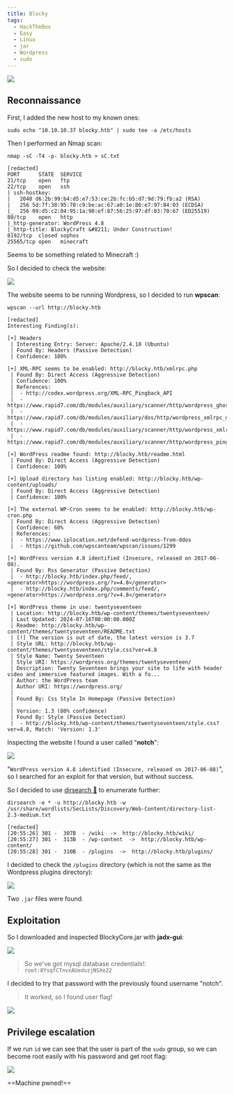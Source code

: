 ```yaml
---
title: Blocky
tags:
  - HackTheBox
  - Easy
  - Linux
  - jar
  - Wordpress
  - sudo
---
```

![](Pasted%20image%2020241031204018.png)

## Reconnaissance

First, I added the new host to my known ones:

```shell
sudo echo "10.10.10.37 blocky.htb" | sudo tee -a /etc/hosts
```

Then I performed an Nmap scan:

```shell
nmap -sC -T4 -p- blocky.htb > sC.txt

[redacted]
PORT      STATE  SERVICE
21/tcp    open   ftp
22/tcp    open   ssh
| ssh-hostkey: 
|   2048 d6:2b:99:b4:d5:e7:53:ce:2b:fc:b5:d7:9d:79:fb:a2 (RSA)
|   256 5d:7f:38:95:70:c9:be:ac:67:a0:1e:86:e7:97:84:03 (ECDSA)
|_  256 09:d5:c2:04:95:1a:90:ef:87:56:25:97:df:83:70:67 (ED25519)
80/tcp    open   http
|_http-generator: WordPress 4.8
|_http-title: BlockyCraft &#8211; Under Construction!
8192/tcp  closed sophos
25565/tcp open   minecraft
```

Seems to be something related to Minecraft :)

So I decided to check the website:

![](Pasted%20image%2020241031204840.png)

The website seems to be running Wordpress, so I decided to run **wpscan**:

```shell
wpscan --url http://blocky.htb

[redacted]
Interesting Finding(s):

[+] Headers
 | Interesting Entry: Server: Apache/2.4.18 (Ubuntu)
 | Found By: Headers (Passive Detection)
 | Confidence: 100%

[+] XML-RPC seems to be enabled: http://blocky.htb/xmlrpc.php
 | Found By: Direct Access (Aggressive Detection)
 | Confidence: 100%
 | References:
 |  - http://codex.wordpress.org/XML-RPC_Pingback_API
 |  - https://www.rapid7.com/db/modules/auxiliary/scanner/http/wordpress_ghost_scanner/
 |  - https://www.rapid7.com/db/modules/auxiliary/dos/http/wordpress_xmlrpc_dos/
 |  - https://www.rapid7.com/db/modules/auxiliary/scanner/http/wordpress_xmlrpc_login/
 |  - https://www.rapid7.com/db/modules/auxiliary/scanner/http/wordpress_pingback_access/

[+] WordPress readme found: http://blocky.htb/readme.html
 | Found By: Direct Access (Aggressive Detection)
 | Confidence: 100%

[+] Upload directory has listing enabled: http://blocky.htb/wp-content/uploads/
 | Found By: Direct Access (Aggressive Detection)
 | Confidence: 100%

[+] The external WP-Cron seems to be enabled: http://blocky.htb/wp-cron.php
 | Found By: Direct Access (Aggressive Detection)
 | Confidence: 60%
 | References:
 |  - https://www.iplocation.net/defend-wordpress-from-ddos
 |  - https://github.com/wpscanteam/wpscan/issues/1299

[+] WordPress version 4.8 identified (Insecure, released on 2017-06-08).
 | Found By: Rss Generator (Passive Detection)
 |  - http://blocky.htb/index.php/feed/, <generator>https://wordpress.org/?v=4.8</generator>
 |  - http://blocky.htb/index.php/comments/feed/, <generator>https://wordpress.org/?v=4.8</generator>

[+] WordPress theme in use: twentyseventeen
 | Location: http://blocky.htb/wp-content/themes/twentyseventeen/
 | Last Updated: 2024-07-16T00:00:00.000Z
 | Readme: http://blocky.htb/wp-content/themes/twentyseventeen/README.txt
 | [!] The version is out of date, the latest version is 3.7
 | Style URL: http://blocky.htb/wp-content/themes/twentyseventeen/style.css?ver=4.8
 | Style Name: Twenty Seventeen
 | Style URI: https://wordpress.org/themes/twentyseventeen/
 | Description: Twenty Seventeen brings your site to life with header video and immersive featured images. With a fo...
 | Author: the WordPress team
 | Author URI: https://wordpress.org/
 |
 | Found By: Css Style In Homepage (Passive Detection)
 |
 | Version: 1.3 (80% confidence)
 | Found By: Style (Passive Detection)
 |  - http://blocky.htb/wp-content/themes/twentyseventeen/style.css?ver=4.8, Match: 'Version: 1.3'
```

Inspecting the website I found a user called "**notch**":

![](Pasted%20image%2020241031210900.png)

"`WordPress version 4.8 identified (Insecure, released on 2017-06-08)`", so I searched for an exploit for that version, but without success.

So I decided to use [dirsearch 📁](/notes/tools/dirsearch.md) to enumerate further:

```shell
dirsearch -e * -u http://blocky.htb -w /usr/share/wordlists/SecLists/Discovery/Web-Content/directory-list-2.3-medium.txt

[redacted]
[20:55:26] 301 -  307B  - /wiki  ->  http://blocky.htb/wiki/                
[20:55:27] 301 -  313B  - /wp-content  ->  http://blocky.htb/wp-content/    
[20:55:28] 301 -  310B  - /plugins  ->  http://blocky.htb/plugins/
```

I decided to check the `/plugins` directory (which is not the same as the Wordpress plugins directory):

![](Pasted%20image%2020241031210037.png)

Two `.jar` files were found. 

## Exploitation

So I downloaded and inspected BlockyCore.jar with **jadx-gui**:

![](Pasted%20image%2020241031210644.png)

> So we've got mysql database credentials!: `root:8YsqfCTnvxAUeduzjNSXe22`

I decided to try that password with the previously found username "notch".

> It worked, so I found user flag!

![](Pasted%20image%2020241031211051.png)

## Privilege escalation

If we run `id` we can see that the user is part of the `sudo` group, so we can become root easily with his password and get root flag:

![](Pasted%20image%2020241031211657.png)

==Machine pwned!==






